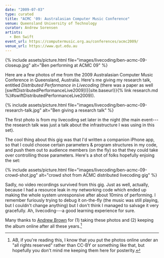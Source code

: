```yaml
---
date: "2009-07-03"
type: curated
title: "ACMC '09: Australasian Computer Music Conference"
venue: Queensland University of Technology
curator: Andrew Sorensen
artists:
  - Ben Swift
event_url: https://computermusic.org.au/conferences/acmc2009/
venue_url: https://www.qut.edu.au
---
```


{% include assets/picture.html file="images/livecoding/ben-acmc-09-closeup.jpg" alt="Ben performing at ACMC 09" %}

Here are a few photos of me from the 2009 Australasian Computer Music Conference
in Queensland, Australia. Here's me giving my research talk, entitled
_Distributed Performance in Livecoding_ (there was a paper as well
[swiftDistributedPerformanceLive2009]({{site.baseurl}}{% link research.md
%}#swiftDistributedPerformanceLive2009)).

{% include assets/picture.html file="images/livecoding/ben-acmc-09-research-talk.jpg" alt="Ben giving a research talk" %}

The first photo is from my livecoding set later in the night (the main
event---the research talk was just a talk about the infrastructure I was using
in this set).

The cool thing about this gig was that I'd written a companion iPhone app, so
that I could choose certain parameters & program structures in my code, and push
them out to audience members (on the fly) so that they could take over
controlling those parameters. Here's a shot of folks hopefully enjoing the set:

{% include assets/picture.html file="images/livecoding/ben-acmc-09-crowd-shot.jpg" alt="crowd shot from ACMC distributed livecoding gig" %}

Sadly, no video recordings survived from this gig. Just as well, actually,
because I had a resource leak in my networking code which ended up making the
whole system unresponsive after about 10mins of performing. I remember furiously
trying to debug it on-the-fly (the music was still playing, but I couldn't
change anything) but I don't think I managed to salvage it very gracefully. Ah,
livecoding---a good learning experience for sure.

Many thanks to [Andrew Brown](https://twitter.com/algomusic) for (1) taking
these photos and (2) keeping the album online after all these years.[^ab]

[^ab]:
    AB, if you're reading this, I know that you put the photos online under an
    "all rights reserved" rather than CC-BY or something like that, but
    hopefully you don't mind me keeping them here for posterity.
